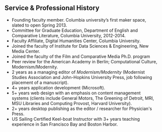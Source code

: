 ## Service & Professional History

- Founding faculty member. Columbia university’s first maker space, slated to open Spring 2013.
- Committee for Graduate Education, Department of English and Comparative Literature, Columbia University, 2012-2014.
- Faculty Affiliate, Digital Humanities Center, Columbia University.
- Joined the faculty of Institute for Data Sciences & Engineering, New Media Center.
- Joined the faculty of the Film and Comparative Media Ph.D. program 
- Peer review for the American Academy in Berlin; Computational Culture, Modernism/Modernity.
- 2 years as a managing editor of *Modernism/Modernity* (Modernist Studies Association and John-Hopkins University Press, job following  placement of a manuscript).  
- 4+ years application development (Microsoft). 
- 5+ years web design with an emphasis on content management systems (clients include General Motors, The Greening of Detroit, MRI, MSU Libraries and Computing Provost, Harvard  University).  
- 2+ years desktop publishing as the editor / researcher for Physician's Press.  
- US Sailing Certified Keel-boat Instructor with 3+ years teaching experience in San Francisco Bay and Boston Harbor.
